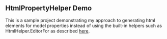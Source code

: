 ## HtmlPropertyHelper Demo

This is a sample project demonstrating my approach to generating html elements for model properties instead of using the built-in helpers such as HtmlHelper.EditorFor as described [here](http://theothertimduncan.com/archive/HtmlPropertyHelper/).
